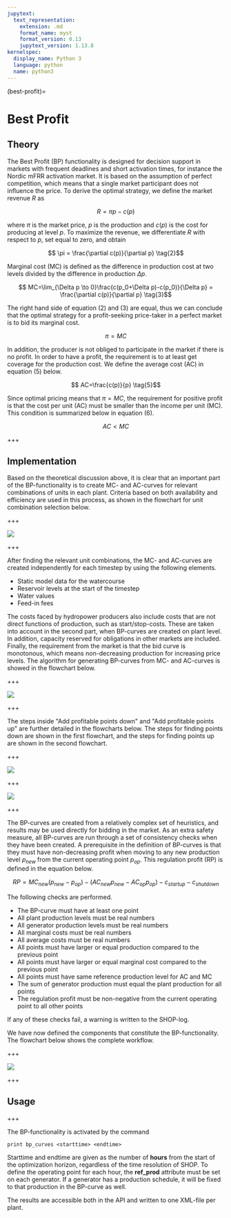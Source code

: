 ```yaml
---
jupytext:
  text_representation:
    extension: .md
    format_name: myst
    format_version: 0.13
    jupytext_version: 1.13.8
kernelspec:
  display_name: Python 3
  language: python
  name: python3
---
```


(best-profit)=
# Best Profit

## Theory

The Best Profit (BP) functionality is designed for decision support in markets with frequent deadlines and short activation times, for instance the Nordic mFRR activation market. It is based on the assumption of perfect competition, which means that a single market participant does not influence the price. To derive the optimal strategy, we define the market revenue $R$ as

<a id='eq_1'></a>
$$ R=\pi p-c(p)\tag{1}$$

where $\pi$ is the market price, $p$ is the production and $c(p)$ is the cost for producing at level $p$. To maximize the revenue, we differentiate $R$ with respect to $p$, set equal to zero, and obtain

$$ \pi = \frac{\partial c(p)}{\partial p} \tag{2}$$

Marginal cost (MC) is defined as the difference in production cost at two levels divided by the difference in production $\Delta p$.

$$ MC=\lim_{\Delta p \to 0}\frac{c(p_0+\Delta p)-c(p_0)}{\Delta p} =  \frac{\partial c(p)}{\partial p} \tag{3}$$

The right hand side of equation (2) and (3) are equal, thus we can conclude that the optimal strategy for a profit-seeking price-taker in a perfect market is to bid its marginal cost. 

$$ \pi = MC \tag{4}$$

In addition, the producer is not obliged to participate in the market if there is no profit. In order to have a profit, the requirement is to at least get coverage for the production cost. We define the average cost (AC) in equation (5) below.

$$ AC=\frac{c(p)}{p} \tag{5}$$

Since optimal pricing means that $\pi = MC$, the requirement for positive profit is that the cost per unit (AC) must be smaller than the income per unit (MC). This condition is summarized below in equation (6).


$$ AC < MC \tag{6}$$

+++

## Implementation

Based on the theoretical discussion above, it is clear that an important part of the BP-functionality is to create MC- and AC-curves for relevant combinations of units in each plant. Criteria based on both availability and efficiency are used in this process, as shown in the flowchart for unit combination selection below.

+++

![](./img/unit_combinations.png)

+++

After finding the relevant unit combinations, the MC- and AC-curves are created independently for each timestep by using the following elements.

- Static model data for the watercourse
- Reservoir levels at the start of the timestep
- Water values
- Feed-in fees

The costs faced by hydropower producers also include costs that are not direct functions of production, such as start/stop-costs. These are taken into account in the second part, when BP-curves are created on plant level. In addition, capacity reserved for obligations in other markets are included. Finally, the requirement from the market is that the bid curve is monotonous, which means non-decreasing production for increasing price levels. The algorithm for generating BP-curves from MC- and AC-curves is showed in the flowchart below.

+++

![](./img/bp_overview.png)

+++

The steps inside "Add profitable points down" and "Add profitable points up" are further detailed in the flowcharts below. The steps for finding points down are shown in the first flowchart, and the steps for finding points up are shown in the second flowchart.

+++

![](./img/bp_steps_down.png)

+++

![](./img/bp_steps_up.png)

+++

The BP-curves are created from a relatively complex set of heuristics, and results may be used directly for bidding in the market. As an extra safety measure, all BP-curves are run through a set of consistency checks when they have been created. A prerequisite in the definition of BP-curves is that they must have non-decreasing profit when moving to any new production level $p_{new}$ from the current operating point $p_{op}$. This regulation profit (RP) is defined in the equation below.

$$ RP = MC_{new}(p_{new} - p_{op}) - (AC_{new}p_{new}-AC_{op}p_{op}) - c_{startup} - c_{shutdown} \tag{7}$$


The following checks are performed.

- The BP-curve must have at least one point
- All plant production levels must be real numbers
- All generator production levels must be real numbers
- All marginal costs must be real numbers
- All average costs must be real numbers
- All points must have larger or equal production compared to the previous point
- All points must have larger or equal marginal cost compared to the previous point
- All points must have same reference production level for AC and MC
- The sum of generator production must equal the plant production for all points
- The regulation profit must be non-negative from the current operating point to all other points

If any of these checks fail, a warning is written to the SHOP-log.

We have now defined the components that constitute the BP-functionality. The flowchart below shows the complete workflow.

+++

![](./img/bp_functionality.png)

+++

## Usage

+++

The BP-functionality is activated by the command

    print bp_curves <starttime> <endtime>

Starttime and endtime are given as the number of **hours** from the start of the optimization horizon, regardless of the time resolution of SHOP. To define the operating point for each hour, the **ref_prod** attribute must be set on each generator. If a generator has a production schedule, it will be fixed to that production in the BP-curve as well.

The results are accessible both in the API and written to one XML-file per plant.
